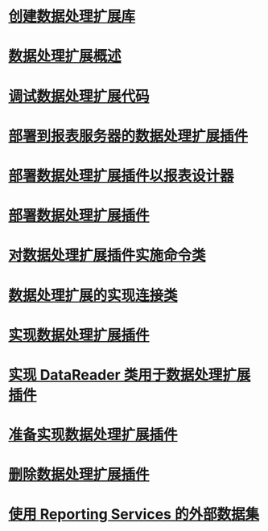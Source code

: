 # [创建数据处理扩展库](creating-a-data-processing-extension-library.md)
# [数据处理扩展概述](data-processing-extensions-overview.md)
# [调试数据处理扩展代码](debugging-data-processing-extension-code.md)
# [部署到报表服务器的数据处理扩展插件](deploying-a-data-processing-extension-to-a-report-server.md)
# [部署数据处理扩展插件以报表设计器](deploying-a-data-processing-extension-to-report-designer.md)
# [部署数据处理扩展插件](deploying-a-data-processing-extension.md)
# [对数据处理扩展插件实施命令类](implementing-a-command-class-for-a-data-processing-extension.md)
# [数据处理扩展的实现连接类](implementing-a-connection-class-for-a-data-processing-extension.md)
# [实现数据处理扩展插件](implementing-a-data-processing-extension.md)
# [实现 DataReader 类用于数据处理扩展插件](implementing-a-datareader-class-for-a-data-processing-extension.md)
# [准备实现数据处理扩展插件](preparing-to-implement-a-data-processing-extension.md)
# [删除数据处理扩展插件](removing-a-data-processing-extension.md)
# [使用 Reporting Services 的外部数据集](using-an-external-dataset-with-reporting-services.md)
